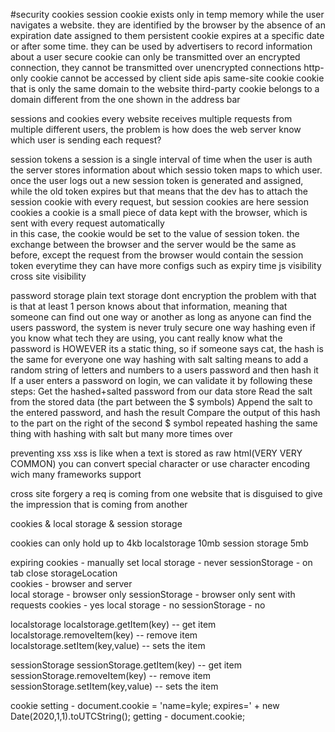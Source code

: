 #security 
cookies
     session cookie 
          exists only in temp memory while the user navigates a website. they are identified by the browser by the absence of an expiration date assigned to them 
     persistent cookie 
          expires at a specific date or after some time. they can be used by advertisers to record information about a user
     secure cookie 
          can only be transmitted over an encrypted connection, they cannot be transmitted over unencrypted connections
     http-only cookie 
          cannot be accessed by client side apis
     same-site cookie 
          cookie that is only the same domain to the website
     third-party cookie 
          belongs to a domain different from the one shown in the address bar 

sessions and cookies 
     every website receives multiple requests from multiple different users, the problem is how does the web server know which user is sending each request?

session tokens 
     a session is a single interval of time when the user is auth 
     the server stores information about which sessio token maps to which user. once the user logs out a new session token is generated and assigned, while the old token expires 
     but that means that the dev has to attach the session cookie with every request, but session cookies are here 
session cookies 
     a cookie is a small piece of data kept with the browser, which is sent with every request automatically           
     in this case, the cookie would be set to the value of session token. the exchange between the browser and the server would be the same as before, except the request from the browser would contain the session token everytime 
     they can have more configs such as 
          expiry time
          js visibility 
          cross site visibility

password storage 
     plain text storage 
          dont 
     encryption 
          the problem with that is that at least 1 person knows about that information, meaning that someone can find out one way or another 
          as long as anyone can find the users password, the system is never truly secure 
     one way hashing 
          even if you know what tech they are using, you cant really know what the password is 
          HOWEVER 
               its a static thing, so if someone says cat, the hash is the same for everyone 
     one way hashing with salt 
          salting means to add a random string of letters and numbers to a users password and then hash it 
          If a user enters a password on login, we can validate it by following these steps:
               Get the hashed+salted password from our data store
               Read the salt from the stored data (the part between the $ symbols)
               Append the salt to the entered password, and hash the result
               Compare the output of this hash to the part on the right of the second $ symbol
     repeated hashing 
          the same thing with hashing with salt but many more times over
     
preventing xss
     xss is like when a text is stored as raw html(VERY VERY COMMON)
     you can convert special character or use character encoding wich many frameworks support 

cross site forgery 
     a req is coming from one website that is disguised to give the impression that is coming from another 

cookies & local storage & session storage 

cookies can only hold up to 4kb
localstorage 10mb 
session storage 5mb

expiring 
     cookies - manually set
     local storage - never
     sessionStorage - on tab close 
storageLocation     
     cookies - browser and server  
     local storage - browser only
     sessionStorage - browser only
sent with requests
     cookies - yes
     local storage - no
     sessionStorage - no 

localstorage 
     localstorage.getItem(key) -- get item
     localstorage.removeItem(key) -- remove item
     localstorage.setItem(key,value) -- sets the item

sessionStorage
     sessionStorage.getItem(key) -- get item
     sessionStorage.removeItem(key) -- remove item
     sessionStorage.setItem(key,value) -- sets the item

cookie 
     setting - document.cookie = 'name=kyle; expires=' + new Date(2020,1,1).toUTCString();
     getting - document.cookie;
     
